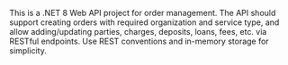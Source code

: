 <!-- Use this file to provide workspace-specific custom instructions to Copilot. For more details, visit https://code.visualstudio.com/docs/copilot/copilot-customization#_use-a-githubcopilotinstructionsmd-file -->

This is a .NET 8 Web API project for order management. The API should support creating orders with required organization and service type, and allow adding/updating parties, charges, deposits, loans, fees, etc. via RESTful endpoints. Use REST conventions and in-memory storage for simplicity.
